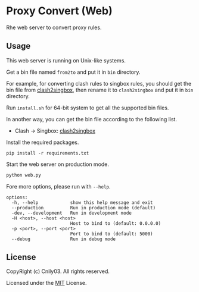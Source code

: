 # Proxy Convert (Web)

Rhe web server to convert proxy rules.

## Usage

This web server is running on Unix-like systems.

Get a bin file named `from2to` and put it in `bin` directory.

For example, for converting clash rules to singbox rules, you should get the bin file from [clash2singbox](https://github.com/xmdhs/clash2singbox), then rename it to `clash2singbox` and put it in `bin` directory.

Run `install.sh` for 64-bit system to get all the supported bin files.

In another way, you can get the bin file according to the following list.

- Clash -> Singbox: [clash2singbox](https://github.com/xmdhs/clash2singbox)

Install the required packages.

```shell
pip install -r requirements.txt
```

Start the web server on production mode.

```python
python web.py
```

Fore more options, please run with `--help`.

```plain
options:
  -h, --help            show this help message and exit
  --production          Run in production mode (default)
  -dev, --development   Run in development mode
  -H <host>, --host <host>
                        Host to bind to (default: 0.0.0.0)
  -p <port>, --port <port>
                        Port to bind to (default: 5000)
  --debug               Run in debug mode
```

## License

CopyRight (c) Cnily03. All rights reserved.

Licensed under the [MIT](https://github.com/Cnily03/proxy-convert-web/blob/main/LICENSE) License.
